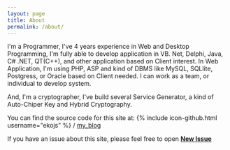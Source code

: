 ```yaml
---
layout: page
title: About
permalink: /about/
---
```


I'm a Programmer, I've 4 years experience in Web and Desktop Programming, I'm fully able to develop application in VB. Net, Delphi, Java, C# .NET, QT(C++), and other application based on Client interest. In Web Application, I'm using PHP, ASP and kind of DBMS like MySQL, SQLlite, Postgress, or Oracle based on Client needed. I can work as a team, or individual to develop system.

And, I'm a cryptographer, I've build several Service Generator, a kind of Auto-Chiper Key and Hybrid Cryptography.

You can find the source code for this site at:
{% include icon-github.html username="ekojs" %} /
[my_blog](https://github.com/ekojs/ekojs.github.io)

If you have an issue about this site, please feel free to open [**New Issue**](https://github.com/ekojs/ekojs.github.io/issues/new)